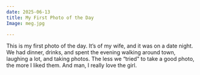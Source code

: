 ```yaml
---
date: 2025-06-13
title: My First Photo of the Day
Image: meg.jpg

---
```


This is my first photo of the day. It’s of my wife, and it was on a date night. We had dinner, drinks, and spent the evening walking around town, laughing a lot, and taking photos. The less we “tried” to take a good photo, the more I liked them. And man, I really love the girl.

